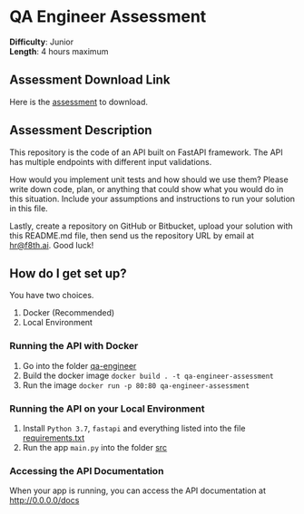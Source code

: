 # QA Engineer Assessment
**Difficulty**: Junior  
**Length**: 4 hours maximum  

## Assessment Download Link
Here is the [assessment](https://bitbucket.org/f8th/f8th-assessment/downloads/qa-engineer.zip) to download.

## Assessment Description
This repository is the code of an API built on FastAPI framework. The API has multiple endpoints with different input validations.  

How would you implement unit tests and how should we use them? Please write down code, plan, or anything that could show what you would do in this situation. Include your assumptions and instructions to run your solution in this file.  

Lastly, create a repository on GitHub or Bitbucket, upload your solution with this README.md file, then send us the repository URL by email at hr@f8th.ai. Good luck!

## How do I get set up? ###

You have two choices.
1. Docker (Recommended)
2. Local Environment

### Running the API with Docker ###

1. Go into the folder [qa-engineer](./../qa-engineer)
2. Build the docker image `docker build . -t qa-engineer-assessment`
3. Run the image `docker run -p 80:80 qa-engineer-assessment`

### Running the API on your Local Environment ###

1. Install `Python 3.7`, `fastapi` and everything listed into the file [requirements.txt](./requirements.txt)
2. Run the app `main.py` into the folder [src](./src)

### Accessing the API Documentation
When your app is running, you can access the API documentation at http://0.0.0.0/docs
